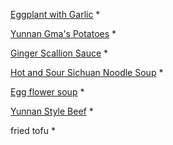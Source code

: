 

[Eggplant with Garlic](https://www.evernote.com/shard/s233/nl/29093732/2769e8ad-568f-8523-119a-3e6b305abcf6?title=Eggplant%20with%20Garlic) *

[Yunnan Gma's Potatoes](https://www.evernote.com/shard/s233/nl/29093732/674bc910-6e16-6043-322b-3eea4a7771c0?title=Yunnan%20Gma's%20Potatoes) *

[Ginger Scallion Sauce](https://www.evernote.com/shard/s233/nl/29093732/dd3185b7-0694-de90-92f2-8e3a33d34936?title=Ginger%20Scallion%20Sauce) *

[Hot and Sour Sichuan Noodle Soup](https://www.evernote.com/shard/s233/nl/29093732/79107f7d-6cbd-2703-3eea-30ddb3bee000?title=Hot%20and%20Sour%20Sichuan%20Noodle%20Soup) *

[Egg flower soup](https://www.evernote.com/shard/s233/nl/29093732/91a6a739-b7e0-95de-aec5-4e1bba76002b?title=egg%20flower%20soup) *

[Yunnan Style Beef](https://www.evernote.com/shard/s233/nl/29093732/c94d8427-00f3-f856-2916-7f5888c6063c?title=Yunnan%20Style%20Beef) *

fried tofu *
